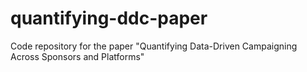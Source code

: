 # quantifying-ddc-paper
Code repository for the paper "Quantifying Data-Driven Campaigning Across Sponsors and Platforms"
